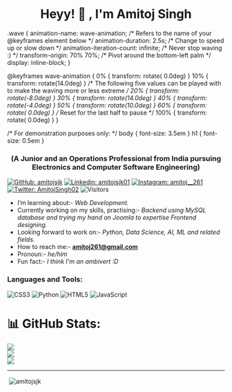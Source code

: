 <h1 align="center"> Heyy! <span class="wave">👋</span> , I'm Amitoj Singh </h1>

<html>.wave {
  animation-name: wave-animation;  /* Refers to the name of your @keyframes element below */
  animation-duration: 2.5s;        /* Change to speed up or slow down */
  animation-iteration-count: infinite;  /* Never stop waving :) */
  transform-origin: 70% 70%;       /* Pivot around the bottom-left palm */
  display: inline-block;
}

@keyframes wave-animation {
    0% { transform: rotate( 0.0deg) }
   10% { transform: rotate(14.0deg) }  /* The following five values can be played with to make the waving more or less extreme */
   20% { transform: rotate(-8.0deg) }
   30% { transform: rotate(14.0deg) }
   40% { transform: rotate(-4.0deg) }
   50% { transform: rotate(10.0deg) }
   60% { transform: rotate( 0.0deg) }  /* Reset for the last half to pause */
  100% { transform: rotate( 0.0deg) }
}




/* For demonstration purposes only: */
body { font-size: 3.5em }
h1 { font-size: 0.5em }



</html>



<h3 align="center">(A Junior and an Operations Professional from India pursuing Electronics and Computer Software Engineering)</h3>

[![GitHub: amitojsjk](https://img.shields.io/github/followers/amitojsjk?label=follow&style=social)](https://github.com/amitojsjk/)
[![Linkedin: amitojsjk01](https://img.shields.io/badge/-Amitoj%20Singh-blue?style=flat-square&logo=Linkedin&logoColor=white&link=https://www.linkedin.com/in/amitojsjk01/)](https://www.linkedin.com/in/amitojsjk01/)
[![Instagram: amitoj__261](https://img.shields.io/badge/-Amitoj%20Singh-red?style=flat-square&logo=Instagram&logoColor=white&link=https://www.instagram.com/amitoj__261/)](https://www.instagram.com/amitoj__261/)
[![Twitter: AmitojSingh02](https://img.shields.io/badge/-Amitoj%20Singh-blue?style=flat-square&logo=Twitter&logoColor=white&link=https://twitter.com/AmitojSingh02)](https://twitter.com/AmitojSingh02)
![Visitors](https://visitor-badge.glitch.me/badge?page_id=amitojsjk&left_color=gray&right_color=blue)


-   I’m learning about:- *Web Development.*
-   Currently working on my skills, practising:- *Backend using MySQL database and trying my hand on Joomla to expertise Frontend designing.*
-   Looking forward to work on:- *Python, Data Science, AI, ML and related fields.*
-   How to reach me:- **amitoj261@gmail.com**
-   Pronoun:- *he/him*
-   Fun fact:- *I think I'm an ambivert :D*

<h3 align="left">Languages and Tools:</h3>

![CSS3](https://img.shields.io/badge/css3-%231572B6.svg?style=for-the-badge&logo=css3&logoColor=white) ![Python](https://img.shields.io/badge/python-3670A0?style=for-the-badge&logo=python&logoColor=ffdd54) ![HTML5](https://img.shields.io/badge/html5-%23E34F26.svg?style=for-the-badge&logo=html5&logoColor=white) ![JavaScript](https://img.shields.io/badge/javascript-%23323330.svg?style=for-the-badge&logo=javascript&logoColor=%23F7DF1E)
# 📊 GitHub Stats:
![](https://github-readme-stats.vercel.app/api?username=amitojsjk&theme=dark&hide_border=false&include_all_commits=false&count_private=false)<br/>
![](https://github-readme-streak-stats.herokuapp.com/?user=amitojsjk&theme=dark&hide_border=false)<br/>
![](https://github-readme-stats.vercel.app/api/top-langs/?username=amitojsjk&theme=dark&hide_border=false&include_all_commits=false&count_private=false&layout=compact)

---

<!-- Proudly made by AMITOJ -->
<p>&nbsp;<img align="center" src="https://github-readme-stats.vercel.app/api?username=amitojsjk&show_icons=true&locale=en" alt="amitojsjk" /></p>
